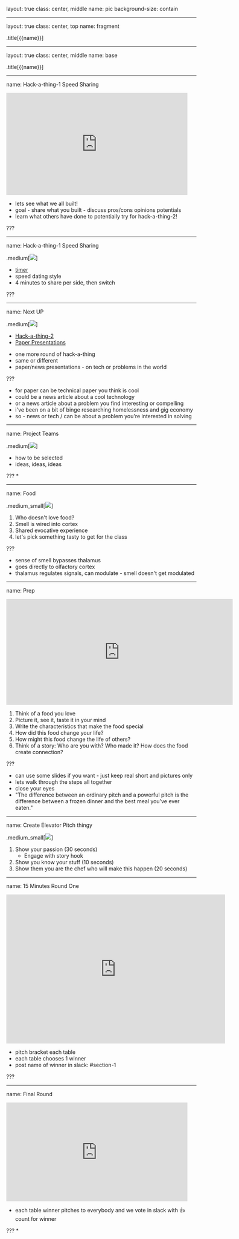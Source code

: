 layout: true
class: center, middle
name: pic
background-size: contain

---

layout: true
class: center, top
name: fragment

.title[{{name}}]

---
layout: true
class: center, middle
name: base

.title[{{name}}]



---
name: Hack-a-thing-1 Speed Sharing

<iframe src="https://giphy.com/embed/tQ8uT9t0uK92M" width="480" height="270" frameBorder="0" class="giphy-embed" allowFullScreen></iframe>

* lets see what we all built!
* goal - share what you built - discuss pros/cons opinions potentials
* learn what others have done to potentially try for hack-a-thing-2! 

???



---
name: Hack-a-thing-1 Speed Sharing


.medium[![](img/puppies.gif)]


* [timer](http://www.intervaltimer.com/timers/8505318-hack-a-thing-cs98)
* speed dating style
* 4 minutes to share per side, then switch


???



---
name: Next UP

.medium[![](img/NEXT-UP-GIF.gif)]

- [Hack-a-thing-2](../../projects/milestones/hack-a-thing-2)
- [Paper Presentations](../../projects/milestones/paper-presentation)

* one more round of hack-a-thing
* same or different
* paper/news presentations - on tech or problems in the world

???
* for paper can be technical paper you think is cool
* could be a news article about a cool technology
* or a news article about a problem you find interesting or compelling
* i've been on a bit of binge researching homelessness and gig economy
* so - news or tech / can be about a problem you're interested in solving




---
name: Project Teams

.medium[![](img/dreamteam.gif)]

* how to be selected
* ideas, ideas, ideas

???
*



---
name: Food

.medium_small[![](img/yum.gif)]

1. Who doesn't love food?
1. Smell is wired into cortex
1. Shared evocative experience
1. let's pick something tasty to get for the class

???
* sense of smell bypasses thalamus
* goes directly to olfactory cortex
* thalamus regulates signals, can modulate - smell doesn't get modulated



---
name: Prep

<iframe width="600" height="280" src="https://www.youtube.com/embed/uXPlzdTcA-I?rel=0&amp;showinfo=0" frameborder="0" allowfullscreen></iframe>

1. Think of a food you love
1. Picture it, see it, taste it in your mind
1. Write the characteristics that make the food special
1. How did this food change your life?
1. How might this food change the life of others?
1. Think of a story: Who are you with? Who made it? How does the food create connection?


???
* can use some slides if you want - just keep real short and pictures only
* lets walk through the steps all together
* close your eyes
* "The difference between an ordinary pitch and a powerful pitch is the difference between a frozen dinner and the best meal you’ve ever eaten."


---
name: Create Elevator Pitch thingy

.medium_small[![](img/elevator-food.gif)]

1. Show your passion (30 seconds)
    * Engage with story hook
1. Show you know your stuff (10 seconds)
1. Show them you are the chef who will make this happen (20 seconds)



---
name: 15 Minutes Round One

<iframe src="https://giphy.com/embed/97ZWlB7ENlalq" width="580" height="394" frameBorder="0" class="giphy-embed" allowFullScreen></iframe>

* pitch bracket each table
* each table chooses 1 winner
* post name of winner in slack: #section-1


???

---
name: Final Round

<iframe src="https://giphy.com/embed/2s7lb48XP0yje" width="480" height="261" frameBorder="0" class="giphy-embed" allowFullScreen></iframe>

* each table winner pitches to everybody and we vote in slack with 👍 count for winner

???
*
